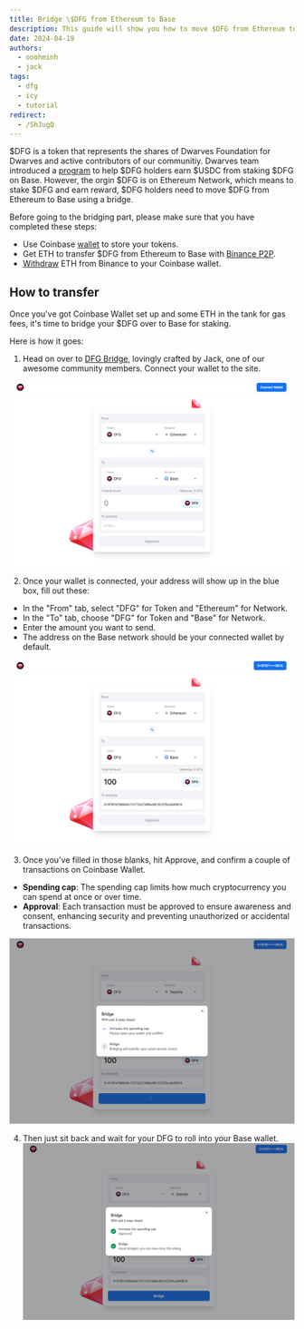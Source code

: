 ```yaml
---
title: Bridge \$DFG from Ethereum to Base
description: This guide will show you how to move $DFG from Ethereum to Base using a bridge.
date: 2024-04-19
authors:
  - ooohminh
  - jack
tags:
  - dfg
  - icy
  - tutorial
redirect:
  - /ShJugQ
---
```


\$DFG is a token that represents the shares of Dwarves Foundation for Dwarves and active contributors of our communitiy. Dwarves team introduced a [program](stake-dfg-and-earn.md) to help \$DFG holders earn \$USDC from staking \$DFG on Base. However, the orgin \$DFG is on Ethereum Network, which means to stake \$DFG and earn reward, \$DFG holders need to move \$DFG from Ethereum to Base using a bridge.

Before going to the bridging part, please make sure that you have completed these steps:

- Use Coinbase [wallet](setup-crypto-wallet.md) to store your tokens.
- Get ETH to transfer \$DFG from Ethereum to Base with [Binance P2P](https://www.binance.com/en/blog/p2p/binance-p2p-newbie-guide-7428324997079645557).
- [Withdraw](https://www.binance.com/en/support/faq/how-to-withdraw-crypto-from-binance-115003670492) ETH from Binance to your Coinbase wallet.

## How to transfer

Once you've got Coinbase Wallet set up and some ETH in the tank for gas fees, it's time to bridge your \$DFG over to Base for staking.

Here is how it goes:

1. Head on over to [DFG Bridge](https://bridge.d.foundation/), lovingly crafted by Jack, one of our awesome community members. Connect your wallet to the site.

![](assets/how-to-transfer-dfg-from-eth-to-base-for-staking_bridge.d.foundation.webp)

2. Once your wallet is connected, your address will show up in the blue box, fill out these:

- In the "From" tab, select "DFG" for Token and "Ethereum" for Network.
- In the "To" tab, choose "DFG" for Token and "Base" for Network.
- Enter the amount you want to send.
- The address on the Base network should be your connected wallet by default.

![](assets/how-to-transfer-dfg-from-eth-to-base-for-staking_bride_amount.webp)

3. Once you've filled in those blanks, hit Approve, and confirm a couple of transactions on Coinbase Wallet.

- **Spending cap**: The spending cap limits how much cryptocurrency you can spend at once or over time.
- **Approval**: Each transaction must be approved to ensure awareness and consent, enhancing security and preventing unauthorized or accidental transactions.

![](assets/how-to-transfer-dfg-from-eth-to-base-for-staking_approve_bride.webp)

4. Then just sit back and wait for your DFG to roll into your Base wallet.
   ![](assets/how-to-transfer-dfg-from-eth-to-base-for-staking_approve_bride_3.webp)
